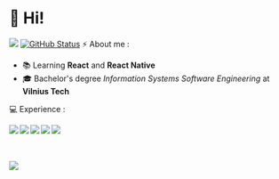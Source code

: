 # 👋 Hi!
<a href="https://github.com/Jok3r182"><img src="https://github-readme-stats.vercel.app/api/top-langs/?username=Jok3r182&theme=merko&&hide=blade,C&langs_count=3)"/></a>&nbsp;[![GitHub Status](https://github-readme-stats.vercel.app/api?username=Jok3r182&&show_icons=true&theme=merko&line_height=27)](https://maxbase.org)
⚡ About me :

  *  📚 Learning **React** and **React Native**
  *  🎓 Bachelor's degree *Information Systems Software Engineering* at **Vilnius Tech**

💻 Experience :

<img align="left" src="https://ibb.co/L537205" width="auto"/>
<img align="left" src="https://ibb.co/18DvVvZ" />
<img align="left" src="https://ibb.co/sqgpgds"/>
<img align="left" src="https://ibb.co/0nvHJsR"/>
<img align="left" src="https://ibb.co/N1smCmS"/>
<br/><br/><br/>

![](https://komarev.com/ghpvc/?username=Jok3r182)
